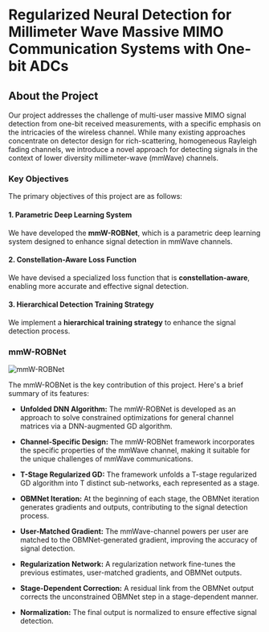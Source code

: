 # Regularized Neural Detection for Millimeter Wave Massive MIMO Communication Systems with One-bit ADCs

## About the Project

Our project addresses the challenge of multi-user massive MIMO signal detection from one-bit received measurements, with a specific emphasis on the intricacies of the wireless channel. While many existing approaches concentrate on detector design for rich-scattering, homogeneous Rayleigh fading channels, we introduce a novel approach for detecting signals in the context of lower diversity millimeter-wave (mmWave) channels.

### Key Objectives

The primary objectives of this project are as follows:

#### 1. Parametric Deep Learning System

We have developed the **mmW-ROBNet**, which is a parametric deep learning system designed to enhance signal detection in mmWave channels.

#### 2. Constellation-Aware Loss Function

We have devised a specialized loss function that is **constellation-aware**, enabling more accurate and effective signal detection.

#### 3. Hierarchical Detection Training Strategy
We implement a **hierarchical training strategy** to enhance the signal detection process.


### mmW-ROBNet

![mmW-ROBNet]([URL-to-your-uploaded-image.png](https://github.com/adityasant/mmW_ROBNet/blob/main/proj_robnet_overall_mmwave.png))

The mmW-ROBNet is the key contribution of this project. Here's a brief summary of its features:

- **Unfolded DNN Algorithm:** The mmW-ROBNet is developed as an approach to solve constrained optimizations for general channel matrices via a DNN-augmented GD algorithm.

- **Channel-Specific Design:** The mmW-ROBNet framework incorporates the specific properties of the mmWave channel, making it suitable for the unique challenges of mmWave communications.

- **T-Stage Regularized GD:** The framework unfolds a T-stage regularized GD algorithm into T distinct sub-networks, each represented as a stage.

- **OBMNet Iteration:** At the beginning of each stage, the OBMNet iteration generates gradients and outputs, contributing to the signal detection process.

- **User-Matched Gradient:** The mmWave-channel powers per user are matched to the OBMNet-generated gradient, improving the accuracy of signal detection.

- **Regularization Network:** A regularization network fine-tunes the previous estimates, user-matched gradients, and OBMNet outputs.

- **Stage-Dependent Correction:** A residual link from the OBMNet output corrects the unconstrained OBMNet step in a stage-dependent manner.

- **Normalization:** The final output is normalized to ensure effective signal detection.
